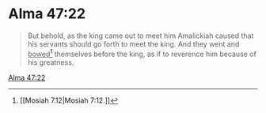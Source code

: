 # Alma 47:22

> But behold, as the king came out to meet him Amalickiah caused that his servants should go forth to meet the king. And they went and <u>bowed</u>[^a] themselves before the king, as if to reverence him because of his greatness.

[Alma 47:22](https://www.churchofjesuschrist.org/study/scriptures/bofm/alma/47?lang=eng&id=p22#p22)


[^a]: [[Mosiah 7.12|Mosiah 7:12.]]
